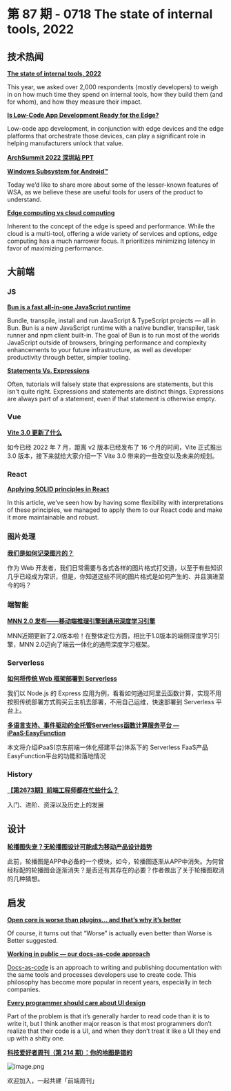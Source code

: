 # 第 87 期 - 0718 The state of internal tools, 2022
## 技术热闻
[**The state of internal tools, 2022**](https://retool.com/blog/the-state-of-internal-tools-2022/)

This year, we asked over 2,000 respondents (mostly developers) to weigh in on how much time they spend on internal tools, how they build them (and for whom), and how they measure their impact.

[**Is Low-Code App Development Ready for the Edge?**](https://www.mendix.com/blog/is-low-code-app-development-ready-for-the-edge/)

Low-code app development, in conjunction with edge devices and the edge platforms that orchestrate those devices, can play a significant role in helping manufacturers unlock that value.

[**ArchSummit 2022 深圳站 PPT**](https://ppt.infoq.cn/list/112)


[**Windows Subsystem for Android™**](https://blogs.windows.com/windowsdeveloper/2022/07/14/windows-subsystem-for-android/)

Today we’d like to share more about some of the lesser-known features of WSA, as we believe these are useful tools for users of the product to understand.

[**Edge computing vs cloud computing**](https://circleci.com/blog/edge-computing-vs-cloud-computing/)

Inherent to the concept of the edge is speed and performance. While the cloud is a multi-tool, offering a wide variety of services and options, edge computing has a much narrower focus. It prioritizes minimizing latency in favor of maximizing performance.

## 大前端
### JS
[**Bun is a fast all-in-one JavaScript runtime**](https://bun.sh/)

Bundle, transpile, install and run JavaScript & TypeScript projects — all in Bun. Bun is a new JavaScript runtime with a native bundler, transpiler, task runner and npm client built-in. The goal of Bun is to run most of the worlds JavaScript outside of browsers, bringing performance and complexity enhancements to your future infrastructure, as well as developer productivity through better, simpler tooling.

[**Statements Vs. Expressions**](https://www.joshwcomeau.com/javascript/statements-vs-expressions/)

Often, tutorials will falsely state that expressions are statements, but this isn't quite right. Expressions and statements are distinct things. Expressions are always part of a statement, even if that statement is otherwise empty.

### Vue
[**Vite 3.0 更新了什么**](https://mp.weixin.qq.com/s/6wL5kmqkUmWh4gJOipK7Uw)

如今已经 2022 年 7 月，距离 v2 版本已经发布了 16 个月的时间，Vite 正式推出 3.0 版本，接下来就给大家介绍一下 Vite 3.0 带来的一些改变以及未来的规划。

### React
[**Applying SOLID principles in React**](https://konstantinlebedev.com/solid-in-react/)

In this article, we’ve seen how by having some flexibility with interpretations of these principles, we managed to apply them to our React code and make it more maintainable and robust.

### 图片处理
[**我们是如何记录图片的？**](https://mp.weixin.qq.com/s/ADPfJ4SnQk0UF4PIRBZjsw)

作为 Web 开发者，我们日常需要与各式各样的图片格式打交道，以至于有些知识几乎已经成为常识，但是，你知道这些不同的图片格式是如何产生的、并且演进至今的吗？

### 端智能
[**MNN 2.0 发布——移动端推理引擎到通用深度学习引擎**](https://mp.weixin.qq.com/s/5I1ISpx8lQqvCS8tGd6EJw)

MNN近期更新了2.0版本啦！在整体定位方面，相比于1.0版本的端侧深度学习引擎，MNN 2.0迈向了端云一体化的通用深度学习框架。

### Serverless
[**如何将传统 Web 框架部署到 Serverless**](https://mp.weixin.qq.com/s/5A6b7oanebys5eshtteUxA)

我们以 Node.js 的 Express 应用为例，看看如何通过阿里云函数计算，实现不用按照传统部署方式购买云主机去部署，不用自己运维，快速部署到 Serverless 平台上。

[**多语言支持、事件驱动的全托管Serverless函数计算服务平台 — iPaaS·EasyFunction**](https://mp.weixin.qq.com/s/ULnUa7AVcRpoVWAvyxttjg)

本文将介绍iPaaS(京东前端一体化搭建平台)体系下的 Serverless FaaS产品EasyFunction平台的功能和落地情况

### History
[**【第2673期】前端工程师都在忙些什么？**](https://mp.weixin.qq.com/s/NcVh_edt-E_2JFwrpSRdWg)

入门、进阶、资深以及历史上的发展

## 设计
[**轮播图失宠？无轮播图设计可能成为移动产品设计趋势**](https://www.toutiao.com/article/7120515042771993100/)

此前，轮播图是APP中必备的一个模块，如今，轮播图逐渐从APP中消失。为何曾经标配的轮播图会逐渐消失？是否还有其存在的必要？作者做出了关于轮播图取消的几种猜想。

## 启发
[**Open core is worse than plugins... and that’s why it’s better**](https://about.gitlab.com/blog/2022/07/14/open-core-is-worse-than-plugins/)

Of course, it turns out that “Worse” is actually even better than Worse is Better suggested.

[**Working in public — our docs-as-code approach**](https://blog.cloudflare.com/our-docs-as-code-approach/)

[Docs-as-code](https://www.writethedocs.org/guide/docs-as-code/) is an approach to writing and publishing documentation with the same tools and processes developers use to create code. This philosophy has become more popular in recent years, especially in tech companies.

[**Every programmer should care about UI design**](https://silverhammermba.github.io/blog/2022/07/10/ui)

Part of the problem is that it’s generally harder to read code than it is to write it, but I think another major reason is that most programmers don’t realize that their code is a UI, and when they don’t treat it like a UI they end up with a shitty one.

[**科技爱好者周刊（第 214 期）：你的地图是错的**](http://www.ruanyifeng.com/blog/2022/07/weekly-issue-214.html)

![image.png](https://cdn.nlark.com/yuque/0/2020/png/85771/1605930034828-7fc81343-651f-4a15-8465-eebe5a23cf61.png#crop=0&crop=0&crop=1&crop=1&height=31&id=C5Hpa&margin=%5Bobject%20Object%5D&name=image.png&originHeight=90&originWidth=2186&originalType=binary&ratio=1&rotation=0&showTitle=false&size=14325&status=done&style=none&title=&width=746)


欢迎加入，一起共建「前端周刊」
